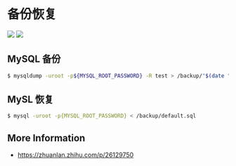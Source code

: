 # 备份恢复

[![](https://img.shields.io/badge/AD-%E8%85%BE%E8%AE%AF%E4%BA%91%E5%AE%B9%E5%99%A8%E6%9C%8D%E5%8A%A1-blue.svg)](https://cloud.tencent.com/act/cps/redirect?redirect=10058&cps_key=3a5255852d5db99dcd5da4c72f05df61) [![](https://img.shields.io/badge/Support-%E8%85%BE%E8%AE%AF%E4%BA%91%E8%87%AA%E5%AA%92%E4%BD%93-brightgreen.svg)](https://cloud.tencent.com/developer/support-plan?invite_code=13vokmlse8afh)

## MySQL 备份

```bash
$ mysqldump -uroot -p${MYSQL_ROOT_PASSWORD} -R test > /backup/"$(date "+%Y%m%d-%H.%M")".sql
```

## MySL 恢复

```bash
$ mysql -uroot -p{MYSQL_ROOT_PASSWORD} < /backup/default.sql
```

## More Information

* https://zhuanlan.zhihu.com/p/26129750
